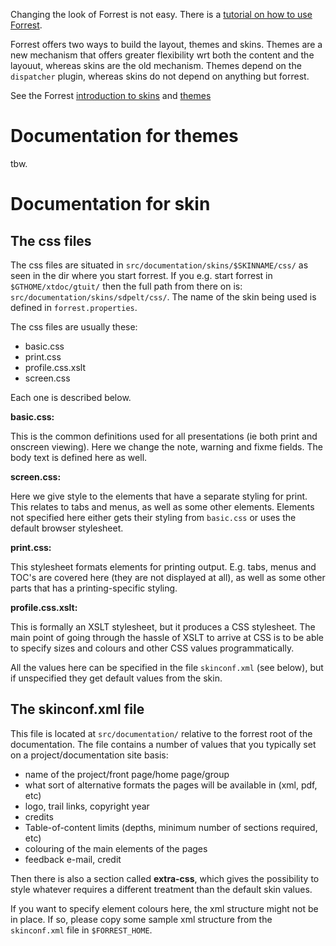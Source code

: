 Changing the look of Forrest is not easy. There is a [tutorial on how to use Forrest](http://forrest.apache.org/docs_0_100/your-project.html).

Forrest offers two ways to build the layout, themes and skins. Themes are a new mechanism that offers greater flexibility wrt both the content and the layouut, whereas skins are the old mechanism. Themes depend on the `dispatcher` plugin, whereas skins do not depend on anything but forrest.

See the Forrest [introduction to skins](http://forrest.apache.org/docs_0_90/skins.html)
and [themes](http://forrest.apache.org/pluginDocs/plugins_0_80/org.apache.forrest.plugin.internal.dispatcher/how/howto-dispatcher-structurer.html)

# Documentation for themes

tbw.

# Documentation for skin

## The css files

The css files are situated in `src/documentation/skins/$SKINNAME/css/` as seen in the dir where you start forrest. If you e.g. start forrest in `$GTHOME/xtdoc/gtuit/` then the full path from there on is: `src/documentation/skins/sdpelt/css/`. The name of the skin being used is defined in `forrest.properties`.

The css files are usually these:

- basic.css
- print.css
- profile.css.xslt
- screen.css

Each one is described below.

**basic.css:**

This is the common definitions used for all presentations (ie both print and onscreen viewing). Here we change the note, warning and fixme fields. The body text is defined here as well.

**screen.css:**

Here we give style to the elements that have a separate styling for print. This relates to tabs and menus, as well as some other elements. Elements not specified here either gets their styling from `basic.css` or uses the default browser stylesheet.

**print.css:**

This stylesheet formats elements for printing output. E.g. tabs, menus and TOC's are covered here (they are not displayed at all), as well as some other parts that has a printing-specific styling.

**profile.css.xslt:**

This is formally an XSLT stylesheet, but it produces a CSS stylesheet. The main point of going through the hassle of XSLT to arrive at CSS is to be able to specify sizes and colours and other CSS values programmatically.

All the values here can be specified in the file `skinconf.xml` (see below), but if unspecified they get default values from the skin.

## The skinconf.xml file

This file is located at `src/documentation/` relative to the forrest root of the documentation. The file contains a number of values that you typically set on a project/documentation site basis:

- name of the project/front page/home page/group
- what sort of alternative formats the pages will be available in (xml, pdf, etc)
- logo, trail links, copyright year
- credits
- Table-of-content limits (depths, minimum number of sections required, etc)
- colouring of the main elements of the pages
- feedback e-mail, credit

Then there is also a section called **extra-css**, which gives the possibility to style whatever requires a different treatment than the default skin values.

If you want to specify element colours here, the xml structure might not be in place. If so, please copy some sample xml structure from the `skinconf.xml` file in `$FORREST_HOME`.
